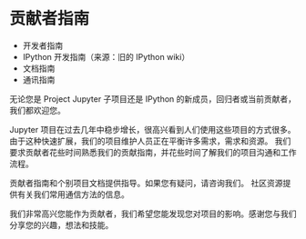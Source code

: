 # 贡献者指南

- 开发者指南
- IPython 开发指南（来源：旧的 IPython wiki）
- 文档指南
- 通讯指南

无论您是 Project Jupyter 子项目还是 IPython 的新成员，回归者或当前贡献者，我们都欢迎您。

Jupyter 项目在过去几年中稳步增长，很高兴看到人们使用这些项目的方式很多。
由于这种快速扩展，我们的项目维护人员正在平衡许多需求，需求和资源。
我们要求贡献者花些时间熟悉我们的贡献指南，并花些时间了解我们的项目沟通和工作流程。

贡献者指南和个别项目文档提供指导。如果您有疑问，请咨询我们。
社区资源提供有关我们常用通信方法的信息。

我们非常高兴您能作为贡献者，我们希望您能发现您对项目的影响。感谢您与我们分享您的兴趣，想法和技能。
